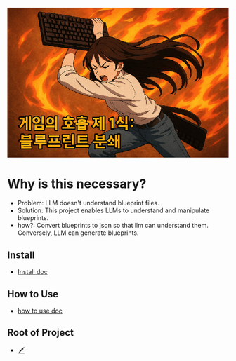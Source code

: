 ![](docs/images/Door_0.png)

# Why is this necessary?

- Problem: LLM doesn't understand blueprint files.  
- Solution: This project enables LLMs to understand and manipulate blueprints.
- how?: Convert blueprints to json so that llm can understand them.  
        Conversely, LLM can generate blueprints.

## Install
- [Install doc](docs/install.md)

## How to Use
- [how to use doc](docs/howtouse.md)












## Root of Project
- [🗡](https://github.com/LSG7/NorthStar/blob/main/README.md)
